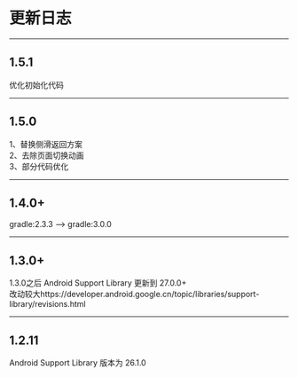 # 更新日志

***
## 1.5.1
优化初始化代码

***
## 1.5.0
1、替换侧滑返回方案  
2、去除页面切换动画  
3、部分代码优化

***
## 1.4.0+
gradle:2.3.3 --> gradle:3.0.0

***
## 1.3.0+
1.3.0之后 Android Support Library 更新到 27.0.0+  
改动较大https://developer.android.google.cn/topic/libraries/support-library/revisions.html

***
## 1.2.11
Android Support Library 版本为 26.1.0
